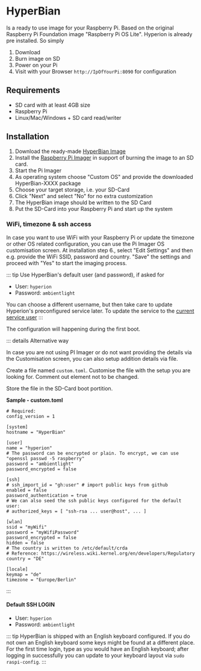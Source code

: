 # HyperBian
Is a ready to use image for your Raspberry Pi. Based on the original Raspberry Pi Foundation image "Raspberry Pi OS Lite". Hyperion is already pre installed. So simply
1. Download
2. Burn image on SD 
3. Power on your Pi
4. Visit with your Browser `http://IpOfYourPi:8090` for configuration

## Requirements
  * SD card with at least 4GB size
  * Raspberry Pi
  * Linux/Mac/Windows + SD card read/writer

## Installation
  1. Download the ready-made [HyperBian Image](https://github.com/Hyperion-Project/HyperBian/releases)
  2. Install the [Raspberry Pi Imager](https://www.raspberrypi.com/documentation/computers/getting-started.html#raspberry-pi-imager) in support of burning the image to an SD card.
  3. Start the Pi Imager
  4. As operating system choose "Custom OS" and provide the downloaded HyperBian-XXXX package
  5. Choose your target storage, i.e. your SD-Card
  6. Click "Next" and select "No" for no extra customization
  7. The HyperBian image should be written to the SD Card
  8. Put the SD-Card into your Raspberry Pi and start up the system

### WiFi, timezone & ssh access
In case you want to use WiFi with your Raspberry Pi or update the timezone or other OS related configuration, you can use the Pi Imager OS customisation screen.
At installation step 6., select "Edit Settings" and then e.g. provide the WiFi SSID, password and country.
"Save" the settings and proceed with "Yes" to start the imaging process.

::: tip Use HyperBian's default user (and password), if asked for
 - User: `hyperion`
 - Password: `ambientlight`
 
You can choose a different username, but then take care to update Hyperion's preconfigured service later.
To update the service to the [current service user](/user/Installation.md#change-the-service-user-to-the-current-user)
:::

The configuration will happening during the first boot.

::: details Alternative way

In case you are not using PI Imager or do not want providing the details via the Customisation screen,
you can also setup addition details via file.

Create a file named `custom.toml`.
Customise the file with the setup you are looking for. Comment out element not to be changed.

Store the file in the SD-Card boot portition.

**Sample - custom.toml**

``` toml:no-line-numbers
# Required:
config_version = 1

[system]
hostname = "HyperBian"

[user]
name = "hyperion"
# The password can be encrypted or plain. To encrypt, we can use "openssl passwd -5 raspberry"
password = "ambientlight"
password_encrypted = false

[ssh]
# ssh_import_id = "gh:user" # import public keys from github
enabled = false
password_authentication = true
# We can also seed the ssh public keys configured for the default user:
# authorized_keys = [ "ssh-rsa ... user@host", ... ]

[wlan]
ssid = "myWifi"
password = "myWifiPassword"
password_encrypted = false
hidden = false
# The country is written to /etc/default/crda
# Reference: https://wireless.wiki.kernel.org/en/developers/Regulatory
country = "DE"

[locale]
keymap = "de"
timezone = "Europe/Berlin"
```
:::


#### Default SSH LOGIN
 - User: `hyperion`
 - Password: `ambientlight`
 
::: tip
HyperBian is shipped with an English keyboard configured. If you do not own an English keyboard some keys might be found at a different place.
For the first time login, type as you would have an English keyboard; after logging in successfully you can update to your keyboard layout via `sudo raspi-config`.
:::


